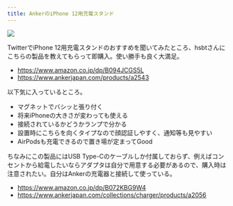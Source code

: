 ```yaml
---
title: AnkerのiPhone 12用充電スタンド
---
```


![](https://i.imgur.com/8kDTSgWh.jpg)

TwitterでiPhone 12用充電スタンドのおすすめを聞いてみたところ、hsbtさんにこちらの製品を教えてもらって即購入。使い勝手も良く大満足。

- https://www.amazon.co.jp/dp/B094JCGS5L
- <https://www.ankerjapan.com/products/a2543>

以下気に入っているところ。

- マグネットでバシッと張り付く
- 将来iPhoneの大きさが変わっても使える
- 接続されているかどうかランプで分かる
- 設置時にこちらを向くタイプなので顔認証しやすく、通知等も見やすい
- AirPodsも充電できるので置き場が定まってGood

ちなみにこの製品にはUSB Type-Cのケーブルしか付属しておらず、例えばコンセントから給電したいならアダプタは自分で用意する必要があるので、購入時は注意されたい。自分はAnkerの充電器と接続して使っている。

- https://www.amazon.co.jp/dp/B072KBG9W4
- <https://www.ankerjapan.com/collections/charger/products/a2056>
